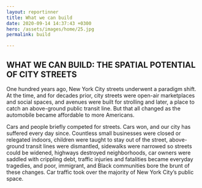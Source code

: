 ```yaml
---
layout: reportinner
title: What we can build
date: 2020-09-14 14:37:43 +0300
hero: /assets/images/home/25.jpg
permalink: build

---
```


## WHAT WE CAN BUILD: THE SPATIAL POTENTIAL OF CITY STREETS

One hundred years ago, New York City streets underwent a paradigm shift. At the time, and for decades prior, city streets were open-air marketplaces and social spaces, and avenues were built for strolling and later, a place to catch an above-ground public transit line. But that all changed as the automobile became affordable to more Americans.

Cars and people briefly competed for streets. Cars won, and our city has suffered every day since. Countless small businesses were closed or relegated indoors, children were taught to stay out of the street, above-ground transit lines were dismantled, sidewalks were narrowed so streets could be widened, highways destroyed neighborhoods, car owners were saddled with crippling debt, traffic injuries and fatalities became everyday tragedies, and poor, immigrant, and Black communities bore the brunt of these changes. Car traffic took over the majority of New York City’s public space.
